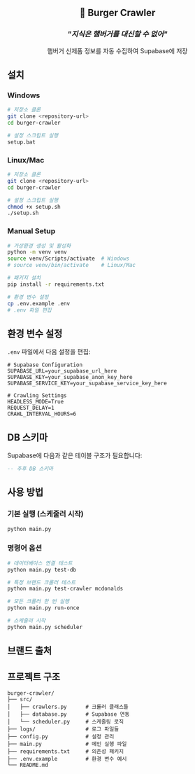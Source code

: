 <div align="center">
  <h2>🍔 Burger Crawler</h2>
  <h3><b><i>"지식은 햄버거를 대신할 수 없어"</i></b></h3>
  <p>햄버거 신제품 정보를 자동 수집하여 Supabase에 저장</p>
</div>

## 설치

### Windows

```bash
# 저장소 클론
git clone <repository-url>
cd burger-crawler

# 설정 스크립트 실행
setup.bat
```

### Linux/Mac

```bash
# 저장소 클론
git clone <repository-url>
cd burger-crawler

# 설정 스크립트 실행
chmod +x setup.sh
./setup.sh
```

### Manual Setup

```bash
# 가상환경 생성 및 활성화
python -m venv venv
source venv/Scripts/activate  # Windows
# source venv/bin/activate    # Linux/Mac

# 패키지 설치
pip install -r requirements.txt

# 환경 변수 설정
cp .env.example .env
# .env 파일 편집
```

## 환경 변수 설정

`.env` 파일에서 다음 설정을 편집:

```env
# Supabase Configuration
SUPABASE_URL=your_supabase_url_here
SUPABASE_KEY=your_supabase_anon_key_here
SUPABASE_SERVICE_KEY=your_supabase_service_key_here

# Crawling Settings
HEADLESS_MODE=True
REQUEST_DELAY=1
CRAWL_INTERVAL_HOURS=6
```

## DB 스키마

Supabase에 다음과 같은 테이블 구조가 필요합니다:

```sql
-- 추후 DB 스키마
```

## 사용 방법

### 기본 실행 (스케줄러 시작)

```bash
python main.py
```

### 명령어 옵션

```bash
# 데이터베이스 연결 테스트
python main.py test-db

# 특정 브랜드 크롤러 테스트
python main.py test-crawler mcdonalds

# 모든 크롤러 한 번 실행
python main.py run-once

# 스케줄러 시작
python main.py scheduler
```

## 브랜드 출처

## 프로젝트 구조

```
burger-crawler/
├── src/
│   ├── crawlers.py      # 크롤러 클래스들
│   ├── database.py      # Supabase 연동
│   └── scheduler.py     # 스케줄링 로직
├── logs/                # 로그 파일들
├── config.py            # 설정 관리
├── main.py              # 메인 실행 파일
├── requirements.txt     # 의존성 패키지
├── .env.example         # 환경 변수 예시
└── README.md
```
